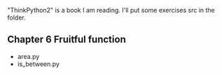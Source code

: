 "ThinkPython2" is a book I am reading. I'll put some exercises src in the folder.

## Chapter 6 Fruitful function

- area.py
- is_between.py